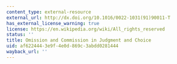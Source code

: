 ```yaml
---
content_type: external-resource
external_url: http://dx.doi.org/10.1016/0022-1031(91)90011-T
has_external_license_warning: true
license: https://en.wikipedia.org/wiki/All_rights_reserved
status: ''
title: Omission and Commission in Judgment and Choice
uid: af622444-3e9f-4e0d-869c-3abdd0281444
wayback_url: ''
---
```

